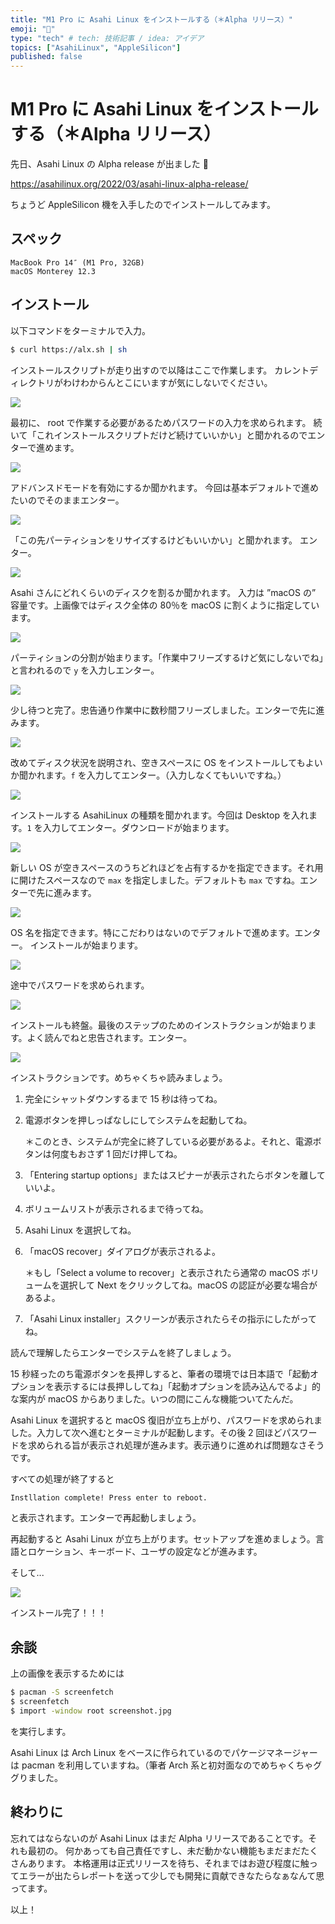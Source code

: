 ```yaml
---
title: "M1 Pro に Asahi Linux をインストールする（＊Alpha リリース）"
emoji: "🍣"
type: "tech" # tech: 技術記事 / idea: アイデア
topics: ["AsahiLinux", "AppleSilicon"]
published: false
---
```


# M1 Pro に Asahi Linux をインストールする（＊Alpha リリース）

先日、Asahi Linux の Alpha release が出ました 🥳

https://asahilinux.org/2022/03/asahi-linux-alpha-release/

ちょうど AppleSilicon 機を入手したのでインストールしてみます。

## スペック

```text
MacBook Pro 14″ (M1 Pro, 32GB)
macOS Monterey 12.3
```

## インストール

以下コマンドをターミナルで入力。

```bash
$ curl https://alx.sh | sh
```

インストールスクリプトが走り出すので以降はここで作業します。
カレントディレクトリがわけわからんとこにいますが気にしないでください。

![](/images/f738c912f18dd2/01.png)

最初に、 root で作業する必要があるためパスワードの入力を求められます。
続いて「これインストールスクリプトだけど続けていいかい」と聞かれるのでエンターで進めます。

![](/images/f738c912f18dd2/02.png)

アドバンスドモードを有効にするか聞かれます。
今回は基本デフォルトで進めたいのでそのままエンター。

![](/images/f738c912f18dd2/03.png)

「この先パーティションをリサイズするけどもいいかい」と聞かれます。
エンター。

![](/images/f738c912f18dd2/04.png)

Asahi さんにどれくらいのディスクを割るか聞かれます。
入力は ”macOS の” 容量です。上画像ではディスク全体の 80％を macOS に割くように指定しています。

![](/images/f738c912f18dd2/05.png)

パーティションの分割が始まります。「作業中フリーズするけど気にしないでね」と言われるので `y` を入力しエンター。

![](/images/f738c912f18dd2/06.png)

少し待つと完了。忠告通り作業中に数秒間フリーズしました。エンターで先に進みます。

![](/images/f738c912f18dd2/07.png)

改めてディスク状況を説明され、空きスペースに OS をインストールしてもよいか聞かれます。`f` を入力してエンター。（入力しなくてもいいですね。）

![](/images/f738c912f18dd2/08.png)

インストールする AsahiLinux の種類を聞かれます。今回は Desktop を入れます。`1` を入力してエンター。ダウンロードが始まります。

![](/images/f738c912f18dd2/09.png)

新しい OS が空きスペースのうちどれほどを占有するかを指定できます。それ用に開けたスペースなので `max` を指定しました。デフォルトも `max` ですね。エンターで先に進みます。

![](/images/f738c912f18dd2/10.png)

OS 名を指定できます。特にこだわりはないのでデフォルトで進めます。エンター。
インストールが始まります。

![](/images/f738c912f18dd2/11.png)

途中でパスワードを求められます。

![](/images/f738c912f18dd2/12.png)

インストールも終盤。最後のステップのためのインストラクションが始まります。よく読んでねと忠告されます。エンター。

![](/images/f738c912f18dd2/13.png)

インストラクションです。めちゃくちゃ読みましょう。

1. 完全にシャットダウンするまで 15 秒は待ってね。
2. 電源ボタンを押しっぱなしにしてシステムを起動してね。

   ＊このとき、システムが完全に終了している必要があるよ。それと、電源ボタンは何度もおさず 1 回だけ押してね。

3. 「Entering startup options」またはスピナーが表示されたらボタンを離していいよ。
4. ボリュームリストが表示されるまで待ってね。
5. Asahi Linux を選択してね。
6. 「macOS recover」ダイアログが表示されるよ。

   ＊もし「Select a volume to recover」と表示されたら通常の macOS ボリュームを選択して Next をクリックしてね。macOS の認証が必要な場合があるよ。

7. 「Asahi Linux installer」スクリーンが表示されたらその指示にしたがってね。

読んで理解したらエンターでシステムを終了しましょう。

15 秒経ったのち電源ボタンを長押しすると、筆者の環境では日本語で「起動オプションを表示するには長押ししてね」「起動オプションを読み込んでるよ」的な案内が macOS からありました。いつの間にこんな機能ついてたんだ。

Asahi Linux を選択すると macOS 復旧が立ち上がり、パスワードを求められました。入力して次へ進むとターミナルが起動します。その後 2 回ほどパスワードを求められる旨が表示され処理が進みます。表示通りに進めれば問題なさそうです。

すべての処理が終了すると

```bash
Instllation complete! Press enter to reboot.
```

と表示されます。エンターで再起動しましょう。

再起動すると Asahi Linux が立ち上がります。セットアップを進めましょう。言語とロケーション、キーボード、ユーザの設定などが進みます。

そして...

![](/images/f738c912f18dd2/14.jpg)

インストール完了！！！

## 余談

上の画像を表示するためには

```bash
$ pacman -S screenfetch
$ screenfetch
$ import -window root screenshot.jpg
```

を実行します。

Asahi Linux は Arch Linux をベースに作られているのでパケージマネージャーは pacman を利用していますね。（筆者 Arch 系と初対面なのでめちゃくちゃググりました。

## 終わりに

忘れてはならないのが Asahi Linux はまだ Alpha リリースであることです。それも最初の。
何かあっても自己責任ですし、未だ動かない機能もまだまだたくさんあります。
本格運用は正式リリースを待ち、それまではお遊び程度に触ってエラーが出たらレポートを送って少しでも開発に貢献できなたらなぁなんて思ってます。

以上！

